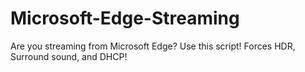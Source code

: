 # Microsoft-Edge-Streaming
Are you streaming from Microsoft Edge? Use this script! Forces HDR, Surround sound, and DHCP!
